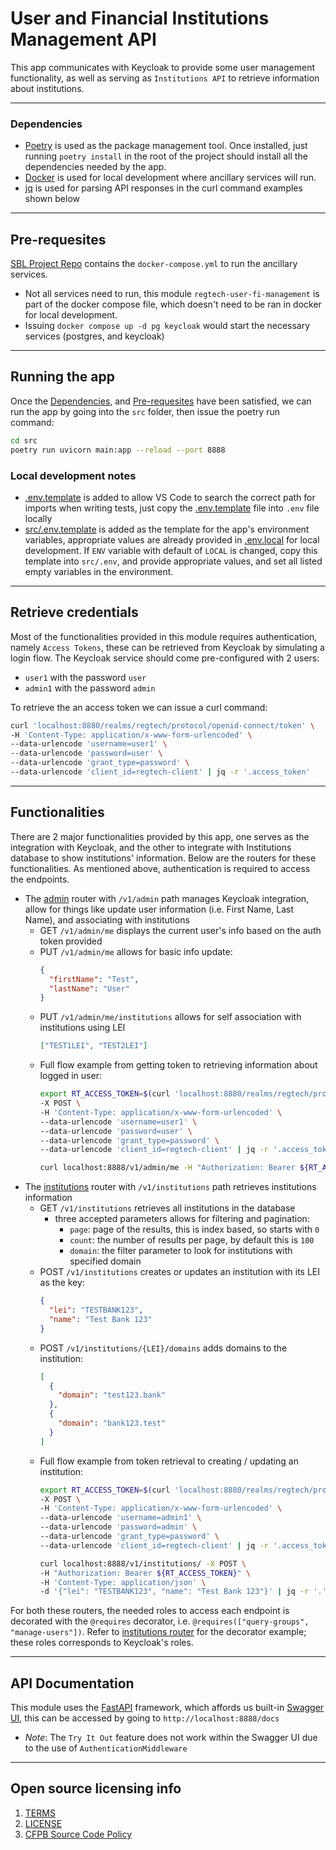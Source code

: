 # User and Financial Institutions Management API
This app communicates with Keycloak to provide some user management functionality, as well as serving as `Institutions API` to retrieve information about institutions.

---
### Dependencies
- [Poetry](https://python-poetry.org/) is used as the package management tool. Once installed, just running `poetry install` in the root of the project should install all the dependencies needed by the app.
- [Docker](https://www.docker.com/) is used for local development where ancillary services will run.
- [jq](https://jqlang.github.io/jq/download/) is used for parsing API responses in the curl command examples shown below

---
## Pre-requesites
[SBL Project Repo](https://github.com/cfpb/sbl-project) contains the `docker-compose.yml` to run the ancillary services. 
- Not all services need to run, this module `regtech-user-fi-management` is part of the docker compose file, which doesn't need to be ran in docker for local development.
- Issuing `docker compose up -d pg keycloak` would start the necessary services (postgres, and keycloak)

---
## Running the app
Once the [Dependencies](#dependencies), and [Pre-requesites](#pre-requesites) have been satisfied, we can run the app by going into the `src` folder, then issue the poetry run command:
```bash
cd src
poetry run uvicorn main:app --reload --port 8888
```
### Local development notes
- [.env.template](.env.template) is added to allow VS Code to search the correct path for imports when writing tests, just copy the [.env.template](.env.template) file into `.env` file locally
- [src/.env.template](./src/.env.template) is added as the template for the app's environment variables, appropriate values are already provided in [.env.local](./src/.env.local) for local development. If `ENV` variable with default of `LOCAL` is changed, copy this template into `src/.env`, and provide appropriate values, and set all listed empty variables in the environment.

---
## Retrieve credentials
Most of the functionalities provided in this module requires authentication, namely `Access Tokens`, these can be retrieved from Keycloak by simulating a login flow.
The Keycloak service should come pre-configured with 2 users:
- `user1` with the password `user`
- `admin1` with the password `admin`

To retrieve the an access token we can issue a curl command:
```bash
curl 'localhost:8880/realms/regtech/protocol/openid-connect/token' \
-H 'Content-Type: application/x-www-form-urlencoded' \
--data-urlencode 'username=user1' \
--data-urlencode 'password=user' \
--data-urlencode 'grant_type=password' \
--data-urlencode 'client_id=regtech-client' | jq -r '.access_token'
```

---
## Functionalities
There are 2 major functionalities provided by this app, one serves as the integration with Keycloak, and the other to integrate with Institutions database to show institutions' information. Below are the routers for these functionalities. As mentioned above, authentication is required to access the endpoints.
- The [admin](./src/routers/admin.py) router with `/v1/admin` path manages Keycloak integration, allow for things like update user information (i.e. First Name, Last Name), and associating with institutions
  - GET `/v1/admin/me` displays the current user's info based on the auth token provided
  - PUT `/v1/admin/me` allows for basic info update:
    ```json
    {
      "firstName": "Test",
      "lastName": "User"
    }
    ```
  - PUT `/v1/admin/me/institutions` allows for self association with institutions using LEI
    ```json
    ["TEST1LEI", "TEST2LEI"]
    ```
  - Full flow example from getting token to retrieving information about logged in user:
    ```bash
    export RT_ACCESS_TOKEN=$(curl 'localhost:8880/realms/regtech/protocol/openid-connect/token' \
    -X POST \
    -H 'Content-Type: application/x-www-form-urlencoded' \
    --data-urlencode 'username=user1' \
    --data-urlencode 'password=user' \
    --data-urlencode 'grant_type=password' \
    --data-urlencode 'client_id=regtech-client' | jq -r '.access_token')

    curl localhost:8888/v1/admin/me -H "Authorization: Bearer ${RT_ACCESS_TOKEN}" | jq -r '.'
    ```
- The [institutions](./src/routers/institutions.py) router with `/v1/institutions` path retrieves institutions information
  - GET `/v1/institutions` retrieves all institutions in the database
    - three accepted parameters allows for filtering and pagination:
      - `page`: page of the results, this is index based, so starts with `0`
      - `count`: the number of results per page, by default this is `100`
      - `domain`: the filter parameter to look for institutions with specified domain
  - POST `/v1/institutions` creates or updates an institution with its LEI as the key:
    ```json
    {
      "lei": "TESTBANK123",
      "name": "Test Bank 123"
    }
    ```
  - POST `/v1/institutions/{LEI}/domains` adds domains to the institution:
    ```json
    [
      {
        "domain": "test123.bank"
      },
      {
        "domain": "bank123.test"
      }
    ]
    ```
  - Full flow example from token retrieval to creating / updating an institution:
    ```bash
    export RT_ACCESS_TOKEN=$(curl 'localhost:8880/realms/regtech/protocol/openid-connect/token' \
    -X POST \
    -H 'Content-Type: application/x-www-form-urlencoded' \
    --data-urlencode 'username=admin1' \
    --data-urlencode 'password=admin' \
    --data-urlencode 'grant_type=password' \
    --data-urlencode 'client_id=regtech-client' | jq -r '.access_token')

    curl localhost:8888/v1/institutions/ -X POST \
    -H "Authorization: Bearer ${RT_ACCESS_TOKEN}" \
    -H 'Content-Type: application/json' \
    -d '{"lei": "TESTBANK123", "name": "Test Bank 123"}' | jq -r '.'
    ```
For both these routers, the needed roles to access each endpoint is decorated with the `@requires` decorator, i.e. `@requires(["query-groups", "manage-users"])`. Refer to [institutions router](./src/routers/institutions.py) for the decorator example; these roles corresponds to Keycloak's roles.

---
## API Documentation
This module uses the [FastAPI](https://fastapi.tiangolo.com/) framework, which affords us built-in [Swagger UI](https://swagger.io/tools/swagger-ui/), this can be accessed by going to `http://localhost:8888/docs`
- _Note_: The `Try It Out` feature does not work within the Swagger UI due to the use of `AuthenticationMiddleware`

---

## Open source licensing info

1. [TERMS](TERMS.md)
2. [LICENSE](LICENSE)
3. [CFPB Source Code Policy](https://github.com/cfpb/source-code-policy/)